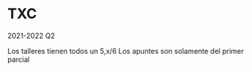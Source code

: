 # TXC
2021-2022 Q2

Los talleres tienen todos un 5,x/6
Los apuntes son solamente del primer parcial
